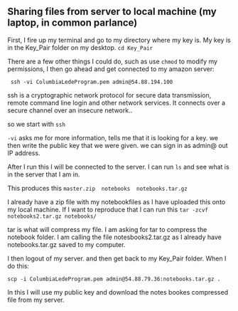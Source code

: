 ## Sharing files from server to local machine (my laptop, in common parlance)

First, I fire up my terminal and go to my directory where my key is. My key is in the Key_Pair folder on my desktop. ```cd Key_Pair``` 

There are a few other things I could do, such as use ```chmod``` to modify my permissions, I then go ahead and get connected to my amazon server: 

```
 ssh -vi ColumbiaLedeProgram.pem admin@54.88.194.100
```
ssh is a cryptographic network protocol for secure data transmission, remote command line login and other network services. It connects over a secure channel   over an insecure network.. 

so we start with ```ssh```

```-vi``` asks me for more information, tells me that it is looking for a key. we then write the public key that we were given. we can sign in as admin@ out IP address. 

After I run this I will be connected to the server. I can run ```ls``` and see what is in the server that I am in. 

This produces this 	```master.zip  notebooks  notebooks.tar.gz```

I already have a zip file with my notebookfiles as I have uploaded this onto my local machine. 
If I want to reproduce that I can run this ```tar -zcvf notebooks2.tar.gz notebooks/```

tar is what will compress my file. I am asking for tar to compress the notebook folder. I am calling the file notesbooks2.tar.gz as I already have notebooks.tar.gz saved to my computer. 

I then logout of my server. and then get back to my Key_Pair folder. When I do this:

```
scp -i ColumbiaLedeProgram.pem admin@54.88.79.36:notebooks.tar.gz .
```

In this I will use my public key and download the notes bookes compressed file from my server. 









